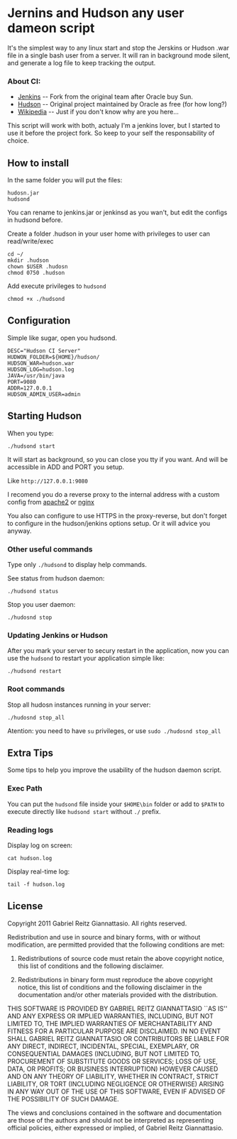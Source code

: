 Jernins and Hudson any user dameon script
=========================================

It's the simplest way to any linux start and stop the Jerskins or Hudson .war file in a single bash user from a server. It will ran in background mode silent, and generate a log file to keep tracking the output.

### About CI:

* [Jenkins](http://jenkins-ci.org/) -- Fork from the original team after Oracle buy Sun.
* [Hudson](http://hudson-ci.org/) -- Original project maintained by Oracle as free (for how long?)
* [Wikipedia](http://en.wikipedia.org/wiki/Continuous_integration) -- Just if you don't know why are you here...

This script will work with both, actualy I'm a jenkins lover, but I started to use it before the project fork. So keep to your self the responsability of choice.

How to install
--------------

In the same folder you will put the files:

~~~
hudosn.jar
hudsond
~~~

You can rename to jenkins.jar or jenkinsd as you wan't, but edit the configs in hudsond before.

Create a folder .hudson in your user home with privileges to user can read/write/exec

~~~
cd ~/
mkdir .hudson
chown $USER .hudosn
chmod 0750 .hudson
~~~

Add execute privileges to `hudsond`

~~~
chmod +x ./hudsond
~~~

Configuration
-------------

Simple like sugar, open you hudsond.

~~~
DESC="Hudson CI Server"
HUDWON_FOLDER=${HOME}/hudson/
HUDSON_WAR=hudson.war
HUDSON_LOG=hudson.log
JAVA=/usr/bin/java
PORT=9080
ADDR=127.0.0.1
HUDSON_ADMIN_USER=admin
~~~

Starting Hudson
---------------

When you type:

    ./hudsond start

It will start as background, so you can close you tty if you want. And will be accessible in ADD and PORT you setup.

Like `http://127.0.0.1:9080`

I recomend you do a reverse proxy to the internal address with a custom config from [apache2][ref-apache2] or [nginx][ref-nginx]

You also can configure to use HTTPS in the proxy-reverse, but don't forget to configure in the hudson/jenkins options setup. Or it will advice you anyway.

### Other useful commands

Type only `./hudsond` to display help commands.


See status from hudson daemon:

    ./hudsond status


Stop you user daemon:

    ./hudosnd stop


### Updating Jenkins or Hudson

After you mark your server to secury restart in the application, now you can use the `hudsond` to restart your application simple like:

~~~
./hudsond restart
~~~

### Root commands

Stop all hudosn instances running in your server:

    ./hudosnd stop_all

Atention: you need to have `su` privileges, or use `sudo ./hudosnd stop_all`


Extra Tips
----------

Some tips to help you improve the usability of the hudson daemon script.

### Exec Path

You can put the `hudsond` file inside your `$HOME\bin` folder or add to `$PATH` to execute directly like `hudsond start` without `./` prefix.

### Reading logs

Display log on screen:

    cat hudson.log

Display real-time log:

    tail -f hudson.log

License
-------

Copyright 2011 Gabriel Reitz Giannattasio. All rights reserved.

Redistribution and use in source and binary forms, with or without modification, are
permitted provided that the following conditions are met:

   1. Redistributions of source code must retain the above copyright notice, this list of
      conditions and the following disclaimer.

   2. Redistributions in binary form must reproduce the above copyright notice, this list
      of conditions and the following disclaimer in the documentation and/or other materials
      provided with the distribution.

THIS SOFTWARE IS PROVIDED BY GABRIEL REITZ GIANNATTASIO ``AS IS'' AND ANY EXPRESS OR IMPLIED
WARRANTIES, INCLUDING, BUT NOT LIMITED TO, THE IMPLIED WARRANTIES OF MERCHANTABILITY AND
FITNESS FOR A PARTICULAR PURPOSE ARE DISCLAIMED. IN NO EVENT SHALL GABRIEL REITZ GIANNATTASIO OR
CONTRIBUTORS BE LIABLE FOR ANY DIRECT, INDIRECT, INCIDENTAL, SPECIAL, EXEMPLARY, OR
CONSEQUENTIAL DAMAGES (INCLUDING, BUT NOT LIMITED TO, PROCUREMENT OF SUBSTITUTE GOODS OR
SERVICES; LOSS OF USE, DATA, OR PROFITS; OR BUSINESS INTERRUPTION) HOWEVER CAUSED AND ON
ANY THEORY OF LIABILITY, WHETHER IN CONTRACT, STRICT LIABILITY, OR TORT (INCLUDING
NEGLIGENCE OR OTHERWISE) ARISING IN ANY WAY OUT OF THE USE OF THIS SOFTWARE, EVEN IF
ADVISED OF THE POSSIBILITY OF SUCH DAMAGE.

The views and conclusions contained in the software and documentation are those of the
authors and should not be interpreted as representing official policies, either expressed
or implied, of Gabriel Reitz Giannattasio.


[ref-apache2]: http://httpd.apache.org/
[ref-nginx]: http://nginx.net/
